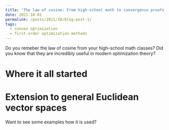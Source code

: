 ```yaml
---
title: 'The law of cosine: From high-school math to convergence proofs of modern optimization algorithms'
date: 2021-10-01
permalink: /posts/2021/10/blog-post-1/
tags:
  - convex optimization
  - first-order optimization methods
---
```


Do you remeber the law of cosine from your high-school math classes? Did you know that they are incredibly useful in modern optimization theory? 

Where it all started
======

Extension to general Euclidean vector spaces
======

Want to see some examples how it is used?
